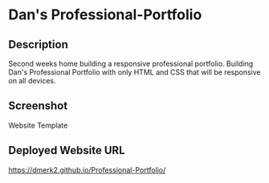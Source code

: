 # Dan's Professional-Portfolio

## Description 
 Second weeks home building a responsive professional portfolio. Building Dan's Professional Portfolio with only HTML and CSS that will be responsive on all devices.

 ## Screenshot
 Website Template
 <img src=""></img>

## Deployed Website URL
https://dmerk2.github.io/Professional-Portfolio/ 
